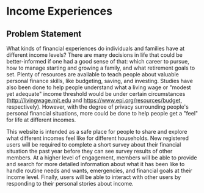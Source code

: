 # Income Experiences

## Problem Statement

What kinds of financial experiences do individuals and families have at different income levels? There are many decisions 
in life that could be better-informed if one had a good sense of that: which career to pursue, how to manage starting 
and growing a family, and what retirement goals to set. Plenty of resources are available to teach people about valuable 
personal finance skills, like budgeting, saving, and investing. Studies have also been done to help people understand 
what a living wage or "modest yet adequate" income threshold would be under certain circumstances 
(http://livingwage.mit.edu and https://www.epi.org/resources/budget, respectively). However, with the degree of privacy
surrounding people's personal financial situations, more could be done to help people get a "feel" for life at different
incomes.

This website is intended as a safe place for people to share and explore what different incomes feel like for different 
households. New registered users will be required 
to complete a short survey about their financial situation the past year before they can see survey results of other 
members.  At a higher level of engagement, members will be able to provide and search for more detailed information about
what it has been like to handle routine needs and wants, emergencies, and financial goals at their income level. 
Finally, users will be able to interact with other users by responding to their personal stories about income.

